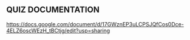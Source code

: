 ## QUIZ DOCUMENTATION
https://docs.google.com/document/d/17GWznEP3uLCPSJQfCos0Dce-4ELZ6oscWEzH_tBCtjg/edit?usp=sharing
